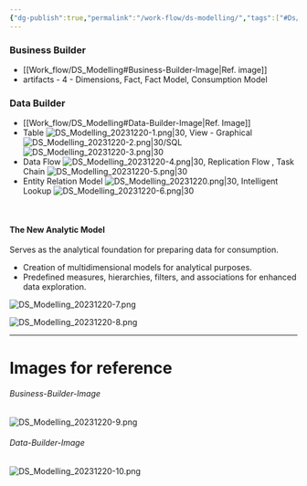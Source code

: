```yaml
---
{"dg-publish":true,"permalink":"/work-flow/ds-modelling/","tags":["#Ds/Modelling"]}
---
```




### Business Builder
- [[Work_flow/DS_Modelling#Business-Builder-Image\|Ref. image]]
- artifacts - 4 - Dimensions, Fact, Fact Model, Consumption Model


### Data Builder
- [[Work_flow/DS_Modelling#Data-Builder-Image\|Ref. Image]]
- Table ![DS_Modelling_20231220-1.png|30](/img/user/Images/DS_Modelling_20231220-1.png), View - Graphical ![DS_Modelling_20231220-2.png|30](/img/user/Images/DS_Modelling_20231220-2.png)/SQL ![DS_Modelling_20231220-3.png|30](/img/user/Images/DS_Modelling_20231220-3.png)
- Data Flow ![DS_Modelling_20231220-4.png|30](/img/user/Images/DS_Modelling_20231220-4.png), Replication Flow , Task Chain ![DS_Modelling_20231220-5.png|30](/img/user/Images/DS_Modelling_20231220-5.png)
- Entity Relation Model ![DS_Modelling_20231220.png|30](/img/user/Images/DS_Modelling_20231220.png), Intelligent Lookup ![DS_Modelling_20231220-6.png|30](/img/user/Images/DS_Modelling_20231220-6.png)



<br>

#### The New Analytic Model
Serves as the analytical foundation for preparing data for consumption. 
- Creation of multidimensional models for analytical purposes.
- Predefined measures, hierarchies, filters, and associations for enhanced data exploration.

![DS_Modelling_20231220-7.png](/img/user/Images/DS_Modelling_20231220-7.png)


![DS_Modelling_20231220-8.png](/img/user/Images/DS_Modelling_20231220-8.png)





---
# Images for reference
###### Business-Builder-Image
![DS_Modelling_20231220-9.png](/img/user/Images/DS_Modelling_20231220-9.png)
###### Data-Builder-Image
![DS_Modelling_20231220-10.png](/img/user/Images/DS_Modelling_20231220-10.png)